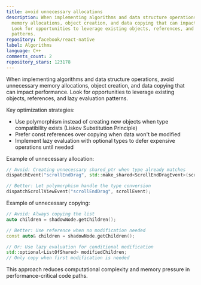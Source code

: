 ```yaml
---
title: avoid unnecessary allocations
description: When implementing algorithms and data structure operations, avoid unnecessary
  memory allocations, object creation, and data copying that can impact performance.
  Look for opportunities to leverage existing objects, references, and lazy evaluation
  patterns.
repository: facebook/react-native
label: Algorithms
language: C++
comments_count: 2
repository_stars: 123178
---
```


When implementing algorithms and data structure operations, avoid unnecessary memory allocations, object creation, and data copying that can impact performance. Look for opportunities to leverage existing objects, references, and lazy evaluation patterns.

Key optimization strategies:
- Use polymorphism instead of creating new objects when type compatibility exists (Liskov Substitution Principle)
- Prefer const references over copying when data won't be modified
- Implement lazy evaluation with optional types to defer expensive operations until needed

Example of unnecessary allocation:
```cpp
// Avoid: Creating unnecessary shared_ptr when type already matches
dispatchEvent("scrollEndDrag", std::make_shared<ScrollEndDragEvent>(scrollEvent));

// Better: Let polymorphism handle the type conversion
dispatchScrollViewEvent("scrollEndDrag", scrollEvent);
```

Example of unnecessary copying:
```cpp
// Avoid: Always copying the list
auto children = shadowNode.getChildren();

// Better: Use reference when no modification needed
const auto& children = shadowNode.getChildren();

// Or: Use lazy evaluation for conditional modification
std::optional<ListOfShared> modifiedChildren;
// Only copy when first modification is needed
```

This approach reduces computational complexity and memory pressure in performance-critical code paths.